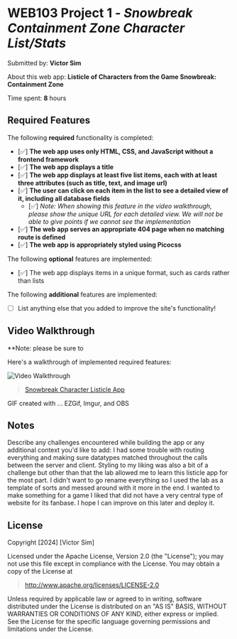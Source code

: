 # WEB103 Project 1 - *Snowbreak Containment Zone Character List/Stats*

Submitted by: **Victor Sim**

About this web app: **Listicle of Characters from the Game Snowbreak: Containment Zone**

Time spent: **8** hours

## Required Features

The following **required** functionality is completed:

<!-- Make sure to check off completed functionality below -->
- [✅] **The web app uses only HTML, CSS, and JavaScript without a frontend framework**
- [✅] **The web app displays a title**
- [✅] **The web app displays at least five list items, each with at least three attributes (such as title, text, and image url)**
- [✅] **The user can click on each item in the list to see a detailed view of it, including all database fields**
    - [✅] *Note: When showing this feature in the video walkthrough, please show the unique URL for each detailed view. We will not be able to give points if we cannot see the implementation* 
- [✅] **The web app serves an appropriate 404 page when no matching route is defined**
- [✅] **The web app is appropriately styled using Picocss**

The following **optional** features are implemented:

- [✅] The web app displays items in a unique format, such as cards rather than lists

The following **additional** features are implemented:

- [ ] List anything else that you added to improve the site's functionality!

## Video Walkthrough

**Note: please be sure to 

Here's a walkthrough of implemented required features:

<img src='' title='Video Walkthrough' width='' alt='Video Walkthrough' />
<blockquote class="imgur-embed-pub" lang="en" data-id="a/UoUR3qi"  ><a href="//imgur.com/a/UoUR3qi">Snowbreak Character Listicle App</a></blockquote><script async src="//s.imgur.com/min/embed.js" charset="utf-8"></script>

<!-- Replace this with whatever GIF tool you used! -->
GIF created with ...  EZGif, Imgur, and OBS
<!-- Recommended tools:
[Kap](https://getkap.co/) for macOS
[ScreenToGif](https://www.screentogif.com/) for Windows
[peek](https://github.com/phw/peek) for Linux. -->

## Notes

Describe any challenges encountered while building the app or any additional context you'd like to add: 
I had some trouble with routing everything and making sure datatypes matched throughout the calls between the server and client. Styling to my liking was also a bit of a challenge but other than that the lab allowed me to learn this listicle app for the most part. I didn't want to go rename everything so I used the lab as a template of sorts and messed around with it more in the end. I wanted to make something for a game I liked that did not have a very central type of website for its fanbase. I hope I can improve on this later and deploy it.

## License

Copyright [2024] [Victor Sim]

Licensed under the Apache License, Version 2.0 (the "License"); you may not use this file except in compliance with the License. You may obtain a copy of the License at

> http://www.apache.org/licenses/LICENSE-2.0

Unless required by applicable law or agreed to in writing, software distributed under the License is distributed on an "AS IS" BASIS, WITHOUT WARRANTIES OR CONDITIONS OF ANY KIND, either express or implied. See the License for the specific language governing permissions and limitations under the License.